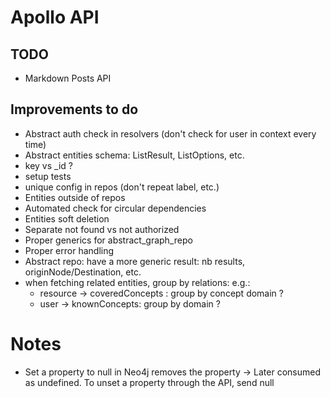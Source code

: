 # Apollo API

## TODO

- Markdown Posts API

## Improvements to do

- Abstract auth check in resolvers (don't check for user in context every time)
- Abstract entities schema: ListResult, ListOptions, etc.
- key vs \_id ?
- setup tests
- unique config in repos (don't repeat label, etc.)
- Entities outside of repos
- Automated check for circular dependencies
- Entities soft deletion
- Separate not found vs not authorized
- Proper generics for abstract_graph_repo
- Proper error handling
- Abstract repo: have a more generic result: nb results, originNode/Destination, etc.
- when fetching related entities, group by relations: e.g.:
  - resource -> coveredConcepts : group by concept domain ?
  - user -> knownConcepts: group by domain ?


# Notes

- Set a property to null in Neo4j removes the property -> Later consumed as undefined. To unset a property through the API, send null